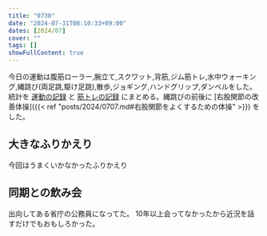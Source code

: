 ```yaml
---
title: "0730"
date: "2024-07-31T08:10:33+09:00"
dates: [2024/07]
cover: ""
tags: []
showFullContent: true
---
```


今日の運動は腹筋ローラー,腕立て,スクワット,背筋,ジム筋トレ,水中ウォーキング,縄跳び(両足跳,駆け足跳),散歩,ジョギング,ハンドグリップ,ダンベルをした。統計を [運動の記録](https://docs.google.com/spreadsheets/d/1bg85QtM-LciUgey8I79uI7vW2PEwsP6TVdeIRVkACBg/edit?usp=sharing) と [筋トレの記録](https://docs.google.com/spreadsheets/d/1YV4fg0m7Enpyeqj0Il1vkIt55N7UsCWtoQZvpss7L-8/edit?usp=sharing) にまとめる。縄跳びの前後に [右股関節の改善体操]({{< ref "posts/2024/0707.md#右股関節をよくするための体操" >}}) をした。


## 大きなふりかえり


今回はうまくいかなかったふりかえり


## 同期との飲み会

出向してある省庁の公務員になってた。
10年以上会ってなかったから近況を話すだけでもおもしろかった。

